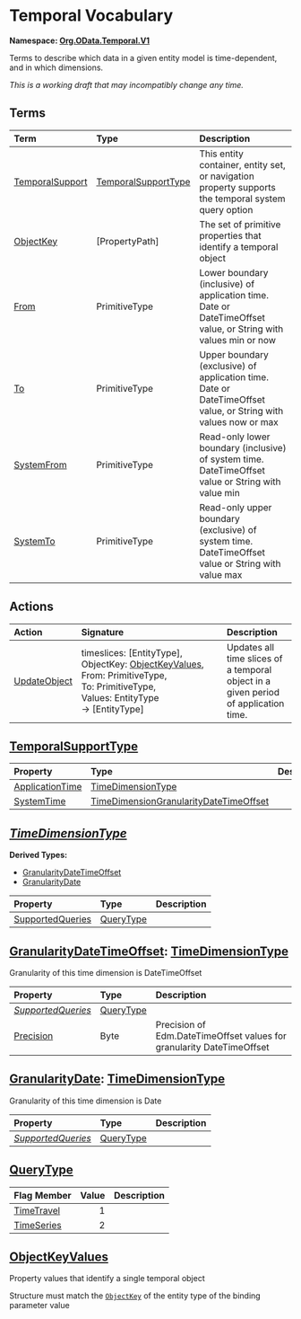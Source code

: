 # Temporal Vocabulary
**Namespace: [Org.OData.Temporal.V1](Org.OData.Temporal.V1.xml)**

Terms to describe which data in a given entity model is time-dependent, and in which dimensions.

*This is a working draft that may incompatibly change any time.*


## Terms

Term|Type|Description
:---|:---|:----------
[TemporalSupport](Org.OData.Temporal.V1.xml#L75)|[TemporalSupportType](#TemporalSupportType)|<a name="TemporalSupport"></a>This entity container, entity set, or navigation property supports the temporal system query option
[ObjectKey](Org.OData.Temporal.V1.xml#L106)|\[PropertyPath\]|<a name="ObjectKey"></a>The set of primitive properties that identify a temporal object
[From](Org.OData.Temporal.V1.xml#L115)|PrimitiveType|<a name="From"></a>Lower boundary (inclusive) of application time. Date or DateTimeOffset value, or String with values min or now
[To](Org.OData.Temporal.V1.xml#L120)|PrimitiveType|<a name="To"></a>Upper boundary (exclusive) of application time. Date or DateTimeOffset value, or String with values now or max
[SystemFrom](Org.OData.Temporal.V1.xml#L125)|PrimitiveType|<a name="SystemFrom"></a>Read-only lower boundary (inclusive) of system time. DateTimeOffset value or String with value min
[SystemTo](Org.OData.Temporal.V1.xml#L130)|PrimitiveType|<a name="SystemTo"></a>Read-only upper boundary (exclusive) of system time. DateTimeOffset value or String with value max


## Actions

Action|Signature|Description
:-------|:--------|:----------
[UpdateObject](Org.OData.Temporal.V1.xml#L138)|timeslices:&nbsp;\[EntityType\], ObjectKey:&nbsp;[ObjectKeyValues](#ObjectKeyValues), From:&nbsp;PrimitiveType, To:&nbsp;PrimitiveType, Values:&nbsp;EntityType &rarr;&nbsp;\[EntityType\]|<a name="UpdateObject"></a>Updates all time slices of a temporal object in a given period of application time.

## <a name="TemporalSupportType"></a>[TemporalSupportType](Org.OData.Temporal.V1.xml#L81)


Property|Type|Description
:-------|:---|:----------
[ApplicationTime](Org.OData.Temporal.V1.xml#L82)|[TimeDimensionType](#TimeDimensionType)|
[SystemTime](Org.OData.Temporal.V1.xml#L83)|[TimeDimensionGranularityDateTimeOffset](#TimeDimensionGranularityDateTimeOffset)|

## <a name="TimeDimensionType"></a>[*TimeDimensionType*](Org.OData.Temporal.V1.xml#L86)


**Derived Types:**
- [GranularityDateTimeOffset](#GranularityDateTimeOffset)
- [GranularityDate](#GranularityDate)

Property|Type|Description
:-------|:---|:----------
[SupportedQueries](Org.OData.Temporal.V1.xml#L87)|[QueryType](#QueryType)|

## <a name="GranularityDateTimeOffset"></a>[GranularityDateTimeOffset](Org.OData.Temporal.V1.xml#L90): [TimeDimensionType](#TimeDimensionType)
Granularity of this time dimension is DateTimeOffset

Property|Type|Description
:-------|:---|:----------
[*SupportedQueries*](Org.OData.Temporal.V1.xml#L87)|[QueryType](#QueryType)|
[Precision](Org.OData.Temporal.V1.xml#L92)|Byte|Precision of Edm.DateTimeOffset values for granularity DateTimeOffset

## <a name="GranularityDate"></a>[GranularityDate](Org.OData.Temporal.V1.xml#L97): [TimeDimensionType](#TimeDimensionType)
Granularity of this time dimension is Date

Property|Type|Description
:-------|:---|:----------
[*SupportedQueries*](Org.OData.Temporal.V1.xml#L87)|[QueryType](#QueryType)|

## <a name="QueryType"></a>[QueryType](Org.OData.Temporal.V1.xml#L101)


Flag Member|Value|Description
:-----|----:|:----------
[TimeTravel](Org.OData.Temporal.V1.xml#L102)|1|
[TimeSeries](Org.OData.Temporal.V1.xml#L103)|2|

## <a name="ObjectKeyValues"></a>[ObjectKeyValues](Org.OData.Temporal.V1.xml#L165)
Property values that identify a single temporal object

Structure must match the [`ObjectKey`](#ObjectKey) of the entity type of the binding parameter value
